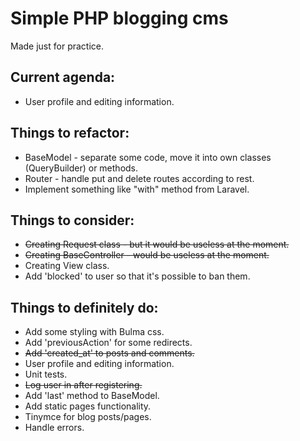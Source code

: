 # Simple PHP blogging cms

Made just for practice.

## Current agenda:
- User profile and editing information.

## Things to refactor:
- BaseModel - separate some code, move it into own classes (QueryBuilder) or methods.
- Router - handle put and delete routes according to rest.
- Implement something like "with" method from Laravel.

## Things to consider:
- ~~Creating Request class - but it would be useless at the moment.~~
- ~~Creating BaseController - would be useless at the moment.~~
- Creating View class.
- Add 'blocked' to user so that it's possible to ban them.

## Things to definitely do:
- Add some styling with Bulma css.
- Add 'previousAction' for some redirects.
- ~~Add 'created_at' to posts and comments.~~
- User profile and editing information.
- Unit tests.
- ~~Log user in after registering.~~
- Add 'last' method to BaseModel.
- Add static pages functionality.
- Tinymce for blog posts/pages.
- Handle errors.
